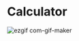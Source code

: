 # Calculator


![ezgif com-gif-maker](https://user-images.githubusercontent.com/83928646/124348892-37195200-dbb2-11eb-8e0e-355256a831d3.gif)

